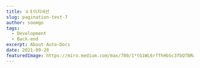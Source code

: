```yaml
---
title: ㅍㅔ이지네션
slug: pagination-test-7
author: soomgo
tags:
  - Development
  - Back-end
excerpt: About Auto-Docs
date: 2021-09-28
featuredImage: https://miro.medium.com/max/700/1*tG1WL6rffhHbSc3fbQTBRw.png
---
```

